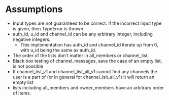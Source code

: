 # Assumptions

- Input types are not guaranteed to be correct. If the incorrect input type is
  given, then TypeError is thrown.
- auth_id, u_id and channel_id can be any arbitrary integer, including negative
  integers.
  - This implementation has auth_id and channel_id iterate up from 0, with u_id being
  the same as auth_id.
- The order of the lists don't matter in all_members or channel_list.
- Black box testing of channel_messages, save the case of an empty list, is not
  possible
- If channel_list_v1 and channel_list_all_v1 cannot find any channels the user
  is a part of (or in general for channel_lsit_all_v1) it will return an empty
  list
- lists including all_members and owner_members have an arbitrary order of items.
